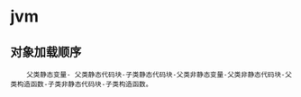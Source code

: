 # jvm
## 对象加载顺序
```
    父类静态变量- 父类静态代码块-子类静态代码块-父类非静态变量-父类非静态代码块-父类构造函数-子类非静态代码块-子类构造函数。
    
```


